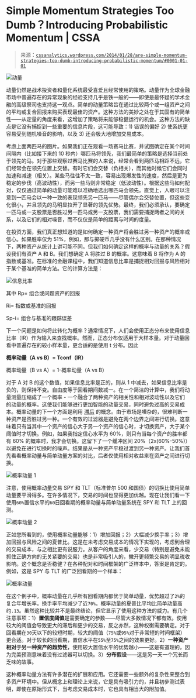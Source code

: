 <!--yml

category: 未分类

date: 2024-05-12 17:55:28

-->

# Simple Momentum Strategies Too Dumb？Introducing Probabilistic Momentum | CSSA

> 来源：[`cssanalytics.wordpress.com/2014/01/28/are-simple-momentum-strategies-too-dumb-introducing-probabilistic-momentum/#0001-01-01`](https://cssanalytics.wordpress.com/2014/01/28/are-simple-momentum-strategies-too-dumb-introducing-probabilistic-momentum/#0001-01-01)

![动量](https://cssanalytics.files.wordpress.com/2014/01/momentum.png)

动量仍然是战术投资者和量化系统最受喜爱且经常使用的策略。动量作为全球金融市场中普遍存在的异常现象的经验支持几乎是铁一般的——即使是最怀疑的学术金融的高级祭司也支持这一观点。简单的动量策略旨在通过比较两个或一组资产之间的平均或复合回报来购买表现最佳的资产。这种方法的美妙之处在于其固有的简单性——从定量的角度来看，这增加了策略将来能够稳健运行的机会。这种方法的缺点是它没有捕捉到一些重要的信息片段，这可能导致：1) 错误的偏好 2) 使系统更容易受到随机噪音的影响，以及 3) 还会极大地增加交易成本。

考虑上面两匹马的图片。如果我们正在观看一场赛马比赛，并试图确定在某个时间间隔内（比如接下来的 10 秒内）哪匹马将领先，我们最简单的策略是选择当前处于领先的马。对于那些观察过赛马比赛的人来说，经常会看到两匹马相距不远，它们经常会在领先位置上交替。有时它们会交替（负相关），而其他时候它们会同时加速和减速（相关）。某些马往往不太一致，容易出现爆发性的速度，然后是更为稳定的步伐（高波动性），而另一些马则非常稳定（低波动性）。根据这些马如何配对，仅仅通过简单的动量可能难以准确地选出哪匹马会领先。直觉上，人眼可以注意到一匹马会以一种一致的表现领先另一匹马——尽管偶尔会交替位置，但这些变化很小，并且领先的马明显拉开了显著的领先优势。最终，我们必须承认，要确定一匹马或一支股票是否胜过另一匹马或另一支股票，我们需要捕捉两者之间的关系，以及它们的相对噪音，而不仅仅是简单的距离与时间的度量。

在投资方面，我们真正想知道的是如何确定一种资产将会胜过另一种资产的概率或信心。如果胜率仅为 51%，例如，那与掷硬币几乎没有什么区别。在那种情况下，两种资产从统计上讲可能不同。但我们如何确定这样的概率与动量的关系？假设我们有资产 A 和 B。我们想确定 A 将胜过 B 的概率。这意味着 B 将作为 A 的指数或基准。在标准的金融课程中，我们知道信息比率是捕捉相对回报与风险相对于某个基准的简单方法。它的计算方法是：

![信息比率](https://cssanalytics.files.wordpress.com/2014/01/information-ratio.png)

其中 Rp= 组合或问题资产的回报

Ri= 指数或基准的回报

Sp-i= 组合与基准的跟踪误差

下一个问题是如何将此转化为概率？通常情况下，人们会使用正态分布来使用信息比率（IR）作为输入来查找概率。然而，正态分布仅适用于大样本量。对于动量回看中普遍存在的较小样本量，更合适的是使用 t 分布。因此

**概率动量（A vs B）= Tconf（IR）**

概率动量（B vs A）= 1-概率动量（A vs B）

对于 A 对 B 的这个数值，如果信息比率是正的，则从 1 中减去，如果信息比率是负的，则保持不变。自由度等于回看期间数减一。在一个简洁的计算中，我们将动量测量压缩成了一个概率 - 一个融合了两种资产的相关性和相对波动性以及它们的动量的概率。这使我们能够进行更加智能的动量交易，同时避免过高的交易成本。概率动量的下一个方面是利用 [滞后](http://en.wikipedia.org/wiki/Hysteresis) 的概念。由于市场是嘈杂的，很难判断一种资产是否胜过另一种。一个有效的过滤器是避免在两个边界之间进行切换。这意味着只有当其中一个资产的信心大于另一个资产的信心时，才切换资产，大于某个阈值时才切换。例如，如果我指定信心水平为 60%，则只有当每个资产的胜率都有 60% 的概率时，我才会切换。这留下了一个缓冲区间 20%（2x(60%-50%)）以避免在进行切换时的噪声。结果是从一种资产平稳过渡到另一种资产。让我们首先看看概率动量与简单动量方案的对比，后者仅使用相对收益来在资产之间进行切换。

![概率动量 1](https://cssanalytics.files.wordpress.com/2014/01/probabilistic-momentum-1.png)

注意，使用概率动量交易 SPY 和 TLT（标准普尔 500 和国债）的切换比使用简单动量要平滑得多。在许多情况下，交易的时间也显得更加优越。现在让我们看一下使用`60%`置信水平的`60`日回看期的概率动量与简单动量系统在 SPY 和 TLT 上的回测。

![概率动量 2](https://cssanalytics.files.wordpress.com/2014/01/probabilistic-momentum-2.png)

正如您所看到的，使用概率动量能够：1）增加回报；2）大幅减少换手率；3）增加回报与风险之间的夏普比。这是在未考虑交易成本的情况下实现的，考虑到合理的交易成本，与之相比更有说服力。从客户的角度来看，少交易（特别是避免未能抓住正确方向的无关紧要的交易）也是非常吸引人的，撇开更频繁交易的明显税收影响。这个概念是否稳健？在各种配对和时间框架的广泛样本中，答案是肯定的。例如，这是 SPY 与 TLT 的广泛回看期的一个样本：

![概率动量](https://cssanalytics.files.wordpress.com/2014/01/probabilistic-momentum.png)

在这个例子中，概率动量在几乎所有回看期内都优于简单动量，优势超过了`2%`的复合年增长率。换手率平均减少了近`70%`。概率动量的夏普比平均比简单动量高约`.13`。虽然这种比较并不是最终结论，但它显示了使用这种方法的威力。有几个注意事项：1）**置信度阈值**是需要确定的参数——尽管大多数情况下都有效。使用较大的阈值会导致更大的滞后和更少的交易，反之亦然，这种权衡需要确定。对于回看期在`30`天以下的较短时期，较大的阈值（`75%`或`95%`对于非常短的时间框架）更合适。对于较长的回看期，置信水平在`55%`至`75%`之间的效果更好。2）**一种资产相对于另一种资产的趋势性**，使用较大置信水平的优势越小——这是有道理的，因为完美预测意味着没有过滤器可以切换。3）**分布假设**——这是另一天一个冗长而乏味的故事。

这种概率动量方法有许多潜在的扩展和应用。它还需要一些额外的复杂性来整合到多资产环境中。但从概念上和理论上来说，它是具有吸引力的，并且初步测试表明，即使在原始形式下，当考虑交易成本时，它也具有相当大的附加值。 
